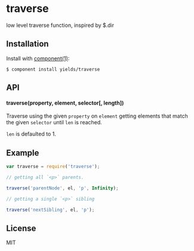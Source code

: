 
# traverse

  low level traverse function, inspired by $.dir

## Installation

  Install with [component(1)](http://component.io):

    $ component install yields/traverse

## API

#### traverse(property, element, selector[, length])

Traverse using the given `property` on `element` getting elements
that match the given `selector` until `len` is reached.

`len` is defaulted to 1.

## Example

```js
var traverse = require('traverse');

// getting all `<p>` parents.

traverse('parentNode', el, 'p', Infinity);

// getting a single `<p>` sibling

traverse('nextSibling', el, 'p');
```

## License

  MIT
